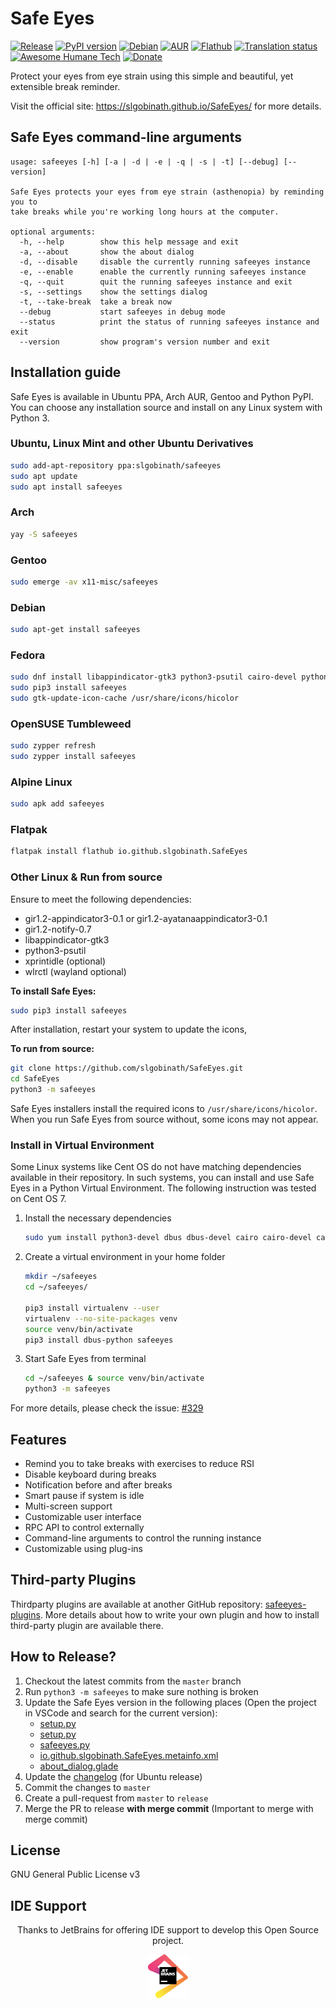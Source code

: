 # Safe Eyes

[![Release](https://img.shields.io/github/v/release/slgobinath/SafeEyes)](https://github.com/slgobinath/SafeEyes/releases)
[![PyPI version](https://badge.fury.io/py/safeeyes.svg)](https://badge.fury.io/py/safeeyes)
[![Debian](https://badges.debian.net/badges/debian/unstable/safeeyes/version.svg)](https://packages.debian.org/unstable/safeeyes)
[![AUR](https://img.shields.io/aur/version/safeeyes)](https://aur.archlinux.org/packages/safeeyes)
[![Flathub](https://img.shields.io/flathub/v/io.github.slgobinath.SafeEyes)](https://flathub.org/apps/details/io.github.slgobinath.SafeEyes)
[![Translation status](https://hosted.weblate.org/widgets/safe-eyes/-/translations/svg-badge.svg)](https://hosted.weblate.org/engage/safe-eyes/?utm_source=widget)
[![Awesome Humane Tech](https://raw.githubusercontent.com/humanetech-community/awesome-humane-tech/main/humane-tech-badge.svg?sanitize=true)](https://github.com/humanetech-community/awesome-humane-tech)
[![Donate](https://img.shields.io/badge/Donate-PayPal-green.svg)](https://paypal.me/slgobinath)

Protect your eyes from eye strain using this simple and beautiful, yet extensible break reminder.

Visit the official site: https://slgobinath.github.io/SafeEyes/ for more details.

## Safe Eyes command-line arguments

```text
usage: safeeyes [-h] [-a | -d | -e | -q | -s | -t] [--debug] [--version]

Safe Eyes protects your eyes from eye strain (asthenopia) by reminding you to
take breaks while you're working long hours at the computer.

optional arguments:
  -h, --help        show this help message and exit
  -a, --about       show the about dialog
  -d, --disable     disable the currently running safeeyes instance
  -e, --enable      enable the currently running safeeyes instance
  -q, --quit        quit the running safeeyes instance and exit
  -s, --settings    show the settings dialog
  -t, --take-break  take a break now
  --debug           start safeeyes in debug mode
  --status          print the status of running safeeyes instance and exit
  --version         show program's version number and exit
```

## Installation guide

Safe Eyes is available in Ubuntu PPA, Arch AUR, Gentoo and Python PyPI. You can choose any installation source and install on any Linux system with Python 3.

### Ubuntu, Linux Mint and other Ubuntu Derivatives

```bash
sudo add-apt-repository ppa:slgobinath/safeeyes
sudo apt update
sudo apt install safeeyes
```

### Arch

```bash
yay -S safeeyes
```

### Gentoo

```bash
sudo emerge -av x11-misc/safeeyes
```

### Debian

```bash
sudo apt-get install safeeyes
```

### Fedora

```bash
sudo dnf install libappindicator-gtk3 python3-psutil cairo-devel python3-devel gobject-introspection-devel cairo-gobject-devel
sudo pip3 install safeeyes
sudo gtk-update-icon-cache /usr/share/icons/hicolor
```

### OpenSUSE Tumbleweed

```bash
sudo zypper refresh
sudo zypper install safeeyes
```

### Alpine Linux

```bash
sudo apk add safeeyes
```

### Flatpak

```bash
flatpak install flathub io.github.slgobinath.SafeEyes
```

### Other Linux & Run from source

Ensure to meet the following dependencies:

- gir1.2-appindicator3-0.1 or gir1.2-ayatanaappindicator3-0.1
- gir1.2-notify-0.7
- libappindicator-gtk3
- python3-psutil
- xprintidle (optional)
- wlrctl (wayland optional)

**To install Safe Eyes:**

```bash
sudo pip3 install safeeyes
```

After installation, restart your system to update the icons,

**To run from source:**

```bash
git clone https://github.com/slgobinath/SafeEyes.git
cd SafeEyes
python3 -m safeeyes
```

Safe Eyes installers install the required icons to `/usr/share/icons/hicolor`. When you run Safe Eyes from source without, some icons may not appear.


### Install in Virtual Environment

Some Linux systems like Cent OS do not have matching dependencies available in their repository. In such systems, you can install and use Safe Eyes in a Python Virtual Environment. The following instruction was tested on Cent OS 7.

1. Install the necessary dependencies

    ```bash
    sudo yum install python3-devel dbus dbus-devel cairo cairo-devel cairomm-devel libjpeg-turbo-devel pango pango-devel pangomm pangomm-devel gobject-introspection-devel cairo-gobject-devel
    ```

2. Create a virtual environment in your home folder

    ```bash
    mkdir ~/safeeyes
    cd ~/safeeyes/

    pip3 install virtualenv --user
    virtualenv --no-site-packages venv
    source venv/bin/activate
    pip3 install dbus-python safeeyes
    ```

3. Start Safe Eyes from terminal

    ```bash
    cd ~/safeeyes & source venv/bin/activate
    python3 -m safeeyes
    ```

For more details, please check the issue: [#329](https://github.com/slgobinath/SafeEyes/issues/329)

## Features

- Remind you to take breaks with exercises to reduce RSI
- Disable keyboard during breaks
- Notification before and after breaks
- Smart pause if system is idle
- Multi-screen support
- Customizable user interface
- RPC API to control externally
- Command-line arguments to control the running instance
- Customizable using plug-ins

## Third-party Plugins

Thirdparty plugins are available at another GitHub repository: [safeeyes-plugins](https://github.com/slgobinath/safeeyes-plugins). More details about how to write your own plugin and how to install third-party plugin are available there.

## How to Release?

1. Checkout the latest commits from the `master` branch
2. Run `python3 -m safeeyes` to make sure nothing is broken
3. Update the Safe Eyes version in the following places (Open the project in VSCode and search for the current version):
    - [setup.py](https://github.com/slgobinath/SafeEyes/blob/master/setup.py#L81)
    - [setup.py](https://github.com/slgobinath/SafeEyes/blob/master/setup.py#L88)
    - [safeeyes.py](https://github.com/slgobinath/SafeEyes/blob/master/safeeyes/safeeyes.py#L43)
    - [io.github.slgobinath.SafeEyes.metainfo.xml](https://github.com/slgobinath/SafeEyes/blob/master/safeeyes/platform/io.github.slgobinath.SafeEyes.metainfo.xml#L50)
    - [about_dialog.glade](https://github.com/slgobinath/SafeEyes/blob/master/safeeyes/glade/about_dialog.glade#L74)
4. Update the [changelog](https://github.com/slgobinath/SafeEyes/blob/master/debian/changelog) (for Ubuntu release)
5. Commit the changes to `master`
6. Create a pull-request from `master` to `release`
7. Merge the PR to release **with merge commit** (Important to merge with merge commit)


## License

GNU General Public License v3

## IDE Support

<p align="center">Thanks to JetBrains for offering IDE support to develop this Open Source project.</p>

<p align="center"><a href="https://www.jetbrains.com/?from=SafeEyes"><img src="https://raw.githubusercontent.com/JetBrains/logos/master/web/jetbrains/jetbrains.svg?sanitize=true" width="64" align="center"></a></p>

